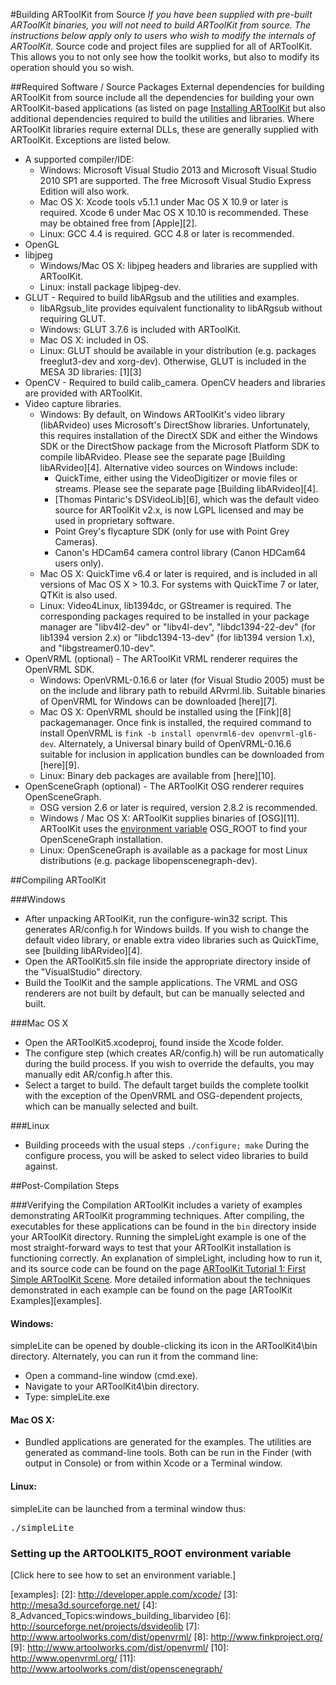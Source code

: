 #Building ARToolKit from Source
*If you have been supplied with pre-built ARToolKit binaries, you will not need to build ARToolKit from source. The instructions below apply only to users who wish to modify the internals of ARToolKit.* Source code and project files are supplied for all of ARToolKit. This allows you to not only see how the toolkit works, but also to modify its operation should you so wish.

##Required Software / Source Packages
External dependencies for building ARToolKit from source include all the dependencies for building your own ARToolKit-based applications (as listed on page [Installing ARToolKit][about_installing] but also additional dependencies required to build the utilities and libraries. Where ARToolKit libraries require external DLLs, these are generally supplied with ARToolKit. Exceptions are listed below.

-   A supported compiler/IDE:
    -   Windows: Microsoft Visual Studio 2013 and Microsoft Visual Studio 2010 SP1 are supported. The free Microsoft Visual Studio Express Edition will also work.
    -   Mac OS X: Xcode tools v5.1.1 under Mac OS X 10.9 or later is required. Xcode 6 under Mac OS X 10.10 is recommended. These may be obtained free from [Apple][2].
    -   Linux: GCC 4.4 is required. GCC 4.8 or later is recommended.
-   OpenGL
-   libjpeg
    -   Windows/Mac OS X: libjpeg headers and libraries are supplied with ARToolKit.
    -   Linux: install package libjpeg-dev.
-   GLUT - Required to build libARgsub and the utilities and examples.
    -   libARgsub_lite provides equivalent functionality to libARgsub without requiring GLUT.
    -   Windows: GLUT 3.7.6 is included with ARToolKit.
    -   Mac OS X: included in OS.
    -   Linux: GLUT should be available in your distribution (e.g. packages freeglut3-dev and xorg-dev). Otherwise, GLUT is included in the MESA 3D libraries: [1][3]
-   OpenCV - Required to build calib_camera. OpenCV headers and libraries are provided with ARToolKit.
-   Video capture libraries.
    -   Windows: By default, on Windows ARToolKit's video library (libARvideo) uses Microsoft's DirectShow libraries. Unfortunately, this requires installation of the DirectX SDK and either the Windows SDK or the DirectShow package from the Microsoft Platform SDK to compile libARvideo. Please see the separate page [Building libARvideo][4]. Alternative video sources on Windows include:
        -   QuickTime, either using the VideoDigitizer or movie files or streams. Please see the separate page [Building libARvideo][4].
        -   [Thomas Pintaric's DSVideoLib][6], which was the default video source for ARToolKit v2.x, is now LGPL licensed and may be used in proprietary software.
        -   Point Grey's flycapture SDK (only for use with Point Grey Cameras).
        -   Canon's HDCam64 camera control library (Canon HDCam64 users only).
    -   Mac OS X: QuickTime v6.4 or later is required, and is included in all versions of Mac OS X \> 10.3. For systems with QuickTime 7 or later, QTKit is also used.
    -   Linux: Video4Linux, lib1394dc, or GStreamer is required. The corresponding packages required to be installed in your package manager are "libv4l2-dev" or "libv4l-dev", "libdc1394-22-dev" (for lib1394 version 2.x) or "libdc1394-13-dev" (for lib1394 version 1.x), and "libgstreamer0.10-dev".
-   OpenVRML (optional) - The ARToolKit VRML renderer requires the OpenVRML SDK.
    -   Windows: OpenVRML-0.16.6 or later (for Visual Studio 2005) must be on the include and library path to rebuild ARvrml.lib. Suitable binaries of OpenVRML for Windows can be downloaded [here][7].
    -   Mac OS X: OpenVRML should be installed using the [Fink][8] packagemanager. Once fink is installed, the required command to install OpenVRML is `fink -b install openvrml6-dev openvrml-gl6-dev`. Alternately, a Universal binary build of OpenVRML-0.16.6 suitable for inclusion in application bundles can be downloaded from [here][9].
    -   Linux: Binary deb packages are available from [here][10].
-   OpenSceneGraph (optional) - The ARToolKit OSG renderer requires OpenSceneGraph.
    -   OSG version 2.6 or later is required, version 2.8.2 is recommended.
    -   Windows / Mac OS X: ARToolKit supplies binaries of [OSG][11]. ARToolKit uses the [environment variable][setting_env] OSG_ROOT to find your OpenSceneGraph installation.
    -   Linux: OpenSceneGraph is available as a package for most Linux distributions (e.g. package libopenscenegraph-dev).

##Compiling ARToolKit

###Windows

-   After unpacking ARToolKit, run the configure-win32 script. This generates AR/config.h for Windows builds. If you wish to change the default video library, or enable extra video libraries such as QuickTime, see [building libARvideo][4].
-   Open the ARToolKit5.sln file inside the appropriate directory inside of the "VisualStudio" directory.
-   Build the ToolKit and the sample applications. The VRML and OSG renderers are not built by default, but can be manually selected and built.

###Mac OS X

-   Open the ARToolKit5.xcodeproj, found inside the Xcode folder.
-   The configure step (which creates AR/config.h) will be run automatically during the build process. If you wish to override the defaults, you may manually edit AR/config.h after this.
-   Select a target to build. The default target builds the complete toolkit with the exception of the OpenVRML and OSG-dependent projects, which can be manually selected and built.

###Linux

-   Building proceeds with the usual steps `./configure; make` During the configure process, you will be asked to select video libraries to build against.

##Post-Compilation Steps

###Verifying the Compilation
ARToolKit includes a variety of examples demonstrating ARToolKit programming techniques. After compiling, the executables for these applications can be found in the `bin` directory inside your ARToolKit directory. Running the simpleLight example is one of the most straight-forward ways to test that your ARToolKit installation is functioning correctly. An explanation of simpleLight, including how to run it, and its source code can be found on the page [ARToolKit Tutorial 1: First Simple ARToolKit Scene][tutorial_1_first_scene]. More detailed information about the techniques demonstrated in each example can be found on the page [ARToolKit Examples][examples].

#### Windows:
simpleLite can be opened by double-clicking its icon in the ARToolKit4\\bin directory. Alternately, you can run it from the command line:

-   Open a command-line window (cmd.exe).
-   Navigate to your ARToolKit4\\bin directory.
-   Type: simpleLite.exe

#### Mac OS X:

-   Bundled applications are generated for the examples. The utilities are generated as command-line tools. Both can be run in the Finder (with output in Console) or from within Xcode or a Terminal window.

#### Linux:
simpleLite can be launched from a terminal window thus:
<pre>
./simpleLite
</pre>

### Setting up the ARTOOLKIT5_ROOT environment variable
[Click here to see how to set an environment variable.]

[about_installing]: 1_Getting_Started:about_installing
[tutorial_1_first_scene]: 7_Examples:example_simplelite
[setting_env]: 1_Getting_Started:general_environment_variables
[examples]:
[2]: http://developer.apple.com/xcode/
[3]: http://mesa3d.sourceforge.net/
[4]: 8_Advanced_Topics:windows_building_libarvideo
[6]: http://sourceforge.net/projects/dsvideolib
[7]: http://www.artoolworks.com/dist/openvrml/
[8]: http://www.finkproject.org/
[9]: http://www.artoolworks.com/dist/openvrml/
[10]: http://www.openvrml.org/
[11]: http://www.artoolworks.com/dist/openscenegraph/
